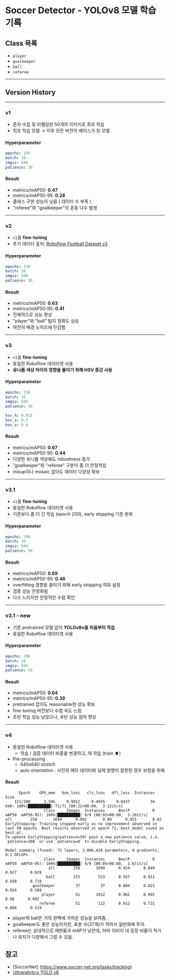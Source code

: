 # Soccer Detector - YOLOv8 모델 학습 기록

## Class 목록

* `player`
* `goalkeeper`
* `ball`
* `referee`

---

## Version History

---

### v1

* 혼자 수집 및 라벨링한 50개의 이미지로 최초 학습
* 최초 학습 모델 → 이후 모든 버전의 베이스가 된 모델

#### Hyperparameter

```yaml
epochs: 150
batch: 16
imgsz: 640
patience: 30
```

#### Result

* metrics/mAP50: **0.47**
* metrics/mAP50-95: **0.28**
* 클래스 구분 성능이 낮음 ( 데이터 수 부족 )
* "referee"와 "goalkeeper"의 혼동 다수 발생

---

### v2

* `v1`을 **fine-tuning**
* 추가 데이터 출처: [Roboflow Football Dataset v3](https://universe.roboflow.com/general-1zdku/football-player-detection_v3)

#### Hyperparameter

```yaml
epochs: 150
batch: 16
imgsz: 640
patience: 30
```

#### Result

* metrics/mAP50: **0.63**
* metrics/mAP50-95: **0.41**
* 전체적으로 성능 향상
* "player"와 "ball" 탐지 정확도 상승
* 여전히 배경 노이즈에 민감함

---

### v3

* `v1`을 **fine-tuning**
* 동일한 Roboflow 데이터셋 사용
* **유니폼 색상 차이의 영향을 줄이기 위해 HSV 증강 사용**

#### Hyperparameter

```yaml
epochs: 150
batch: 16
imgsz: 640
patience: 30

hsv_h: 0.015
hsv_s: 0.7
hsv_v: 0.4
```

#### Result

* metrics/mAP50: **0.67**
* metrics/mAP50-95: **0.44**
* 다양한 유니폼 색상에도 robustness 증가
* "goalkeeper"와 "referee" 구분이 좀 더 안정적임
* mixup이나 mosaic 없이도 데이터 다양성 확보

---

### v3.1

* `v1`을 **fine-tuning**
* 동일한 Roboflow 데이터셋 사용
* 기존보다 좀 더 긴 학습 (epoch 200), early stopping 기준 완화

#### Hyperparameter

```yaml
epochs: 200
batch: 16
imgsz: 640
patience: 50
```

#### Result

* metrics/mAP50: **0.69**
* metrics/mAP50-95: **0.46**
* overfitting 경향을 줄이기 위해 early stopping 여유 설정
* 검증 성능 안정화됨
* 다소 느리지만 안정적인 수렴 확인

---

### v3.1 - new

* 기존 pretrained 모델 없이 **YOLOv8n을 처음부터 학습**
* 동일한 Roboflow 데이터셋 사용

#### Hyperparameter

```yaml
epochs: 200
batch: 16
imgsz: 640
patience: 50
```

#### Result

* metrics/mAP50: **0.64**
* metrics/mAP50-95: **0.39**
* pretrained 없이도 reasonable한 성능 확보
* fine-tuning 버전보다 수렴 속도 느림
* 초반 학습 성능 낮았으나, 후반 성능 점차 향상

---

### v4

* 동일한 Roboflow 데이터셋 사용
  * 학습 / 검증 데이터 비중을 변경하고, 재 학습 (train ⬆️)
* Pre-processing
  * 640x640 stretch
  * auto orientation : 사진의 메타 데이터와 실제 방향이 잘못된 경우 보정을 위해


#### Result
```
      Epoch    GPU_mem   box_loss   cls_loss   dfl_loss  Instances       Size
    121/200      3.59G     0.9012     0.4655     0.8437         34        640: 100%|██████████| 71/71 [00:22<00:00,  3.12it/s]
                 Class     Images  Instances      Box(P          R      mAP50  mAP50-95): 100%|██████████| 9/9 [00:02<00:00,  3.20it/s]                   all        258       1694      0.892       0.89      0.921       0.62
EarlyStopping: Training stopped early as no improvement observed in last 50 epochs. Best results observed at epoch 71, best model saved as best.pt.
To update EarlyStopping(patience=50) pass a new patience value, i.e. `patience=300` or use `patience=0` to disable EarlyStopping.

Model summary (fused): 72 layers, 3,006,428 parameters, 0 gradients, 8.1 GFLOPs
                 Class     Images  Instances      Box(P          R      mAP50  mAP50-95): 100%|██████████| 9/9 [00:05<00:00,  1.67it/s]
                   all        258       1694      0.924      0.849      0.927      0.629
                  ball        253        523      0.937      0.911      0.938      0.719
            goalkeeper         37         37      0.884      0.821      0.926      0.589
                player         51       1012      0.962      0.945       0.98      0.692
               referee         51        122      0.912      0.721      0.866      0.519
```

* player와 ball은 거의 완벽에 가까운 성능을 보여줌.
* goalkeeper도 좋은 성능이지만, 표본 수(37개)가 적어서 일반화에 주의.
* referee는 상대적으로 재현율과 mAP가 낮은데, 아마 이미지 내 등장 비율이 적거나 위치가 다양해서 그럴 수 있음.

## 참고
* [SoccerNet] (https://www.soccer-net.org/tasks/tracking)
* [Ultranalytics YOLO v8](https://docs.ultralytics.com/ko/models/yolov8/)
